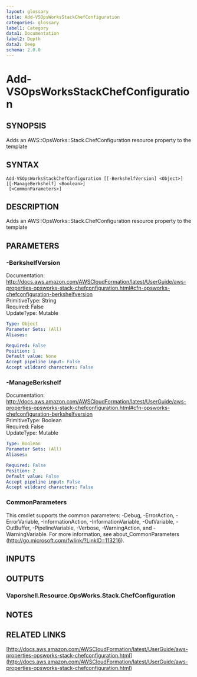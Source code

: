 ```yaml
---
layout: glossary
title: Add-VSOpsWorksStackChefConfiguration
categories: glossary
label1: Category
data1: Documentation
label2: Depth
data2: Deep
schema: 2.0.0
---
```


# Add-VSOpsWorksStackChefConfiguration

## SYNOPSIS
Adds an AWS::OpsWorks::Stack.ChefConfiguration resource property to the template

## SYNTAX

```
Add-VSOpsWorksStackChefConfiguration [[-BerkshelfVersion] <Object>] [[-ManageBerkshelf] <Boolean>]
 [<CommonParameters>]
```

## DESCRIPTION
Adds an AWS::OpsWorks::Stack.ChefConfiguration resource property to the template

## PARAMETERS

### -BerkshelfVersion
Documentation: http://docs.aws.amazon.com/AWSCloudFormation/latest/UserGuide/aws-properties-opsworks-stack-chefconfiguration.html#cfn-opsworks-chefconfiguration-berkshelfversion    
PrimitiveType: String    
Required: False    
UpdateType: Mutable

```yaml
Type: Object
Parameter Sets: (All)
Aliases:

Required: False
Position: 1
Default value: None
Accept pipeline input: False
Accept wildcard characters: False
```

### -ManageBerkshelf
Documentation: http://docs.aws.amazon.com/AWSCloudFormation/latest/UserGuide/aws-properties-opsworks-stack-chefconfiguration.html#cfn-opsworks-chefconfiguration-berkshelfversion    
PrimitiveType: Boolean    
Required: False    
UpdateType: Mutable

```yaml
Type: Boolean
Parameter Sets: (All)
Aliases:

Required: False
Position: 2
Default value: False
Accept pipeline input: False
Accept wildcard characters: False
```

### CommonParameters
This cmdlet supports the common parameters: -Debug, -ErrorAction, -ErrorVariable, -InformationAction, -InformationVariable, -OutVariable, -OutBuffer, -PipelineVariable, -Verbose, -WarningAction, and -WarningVariable.
For more information, see about_CommonParameters (http://go.microsoft.com/fwlink/?LinkID=113216).

## INPUTS

## OUTPUTS

### Vaporshell.Resource.OpsWorks.Stack.ChefConfiguration

## NOTES

## RELATED LINKS

[http://docs.aws.amazon.com/AWSCloudFormation/latest/UserGuide/aws-properties-opsworks-stack-chefconfiguration.html](http://docs.aws.amazon.com/AWSCloudFormation/latest/UserGuide/aws-properties-opsworks-stack-chefconfiguration.html)

